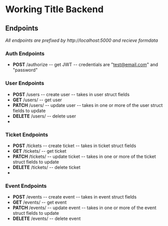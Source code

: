 # Working Title Backend

## Endpoints

_All endpoints are prefixed by http://localhost:5000 and recieve formdata_

### Auth Endpoints

- **POST** /authorize -- get JWT -- credentials are "test@email.com" and "password"

### User Endpoints

- **POST** /users -- create user -- takes in user struct fields
- **GET** /users/<id> -- get user
- **PATCH** /users/<id> -- update user -- takes in one or more of the user struct fields to update
- **DELETE** /users/<id> -- delete user
-

### Ticket Endpoints

- **POST** /tickets -- create ticket -- takes in ticket struct fields
- **GET** /tickets/<id> -- get ticket
- **PATCH** /tickets/<id> -- update ticket -- takes in one or more of the ticket struct fields to update
- **DELETE** /tickets/<id> -- delete ticket
-

### Event Endpoints

- **POST** /events -- create event -- takes in event struct fields
- **GET** /events/<id> -- get event
- **PATCH** /events/<id> -- update event -- takes in one or more of the event struct fields to update
- **DELETE** /events/<id> -- delete event
